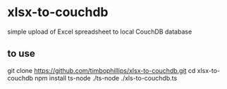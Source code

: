 # xlsx-to-couchdb
simple upload of Excel spreadsheet to local CouchDB database

## to use
git clone https://github.com/timbophillips/xlsx-to-couchdb.git
cd xlsx-to-couchdb
npm install
ts-node ./ts-node ./xls-to-couchdb.ts 
